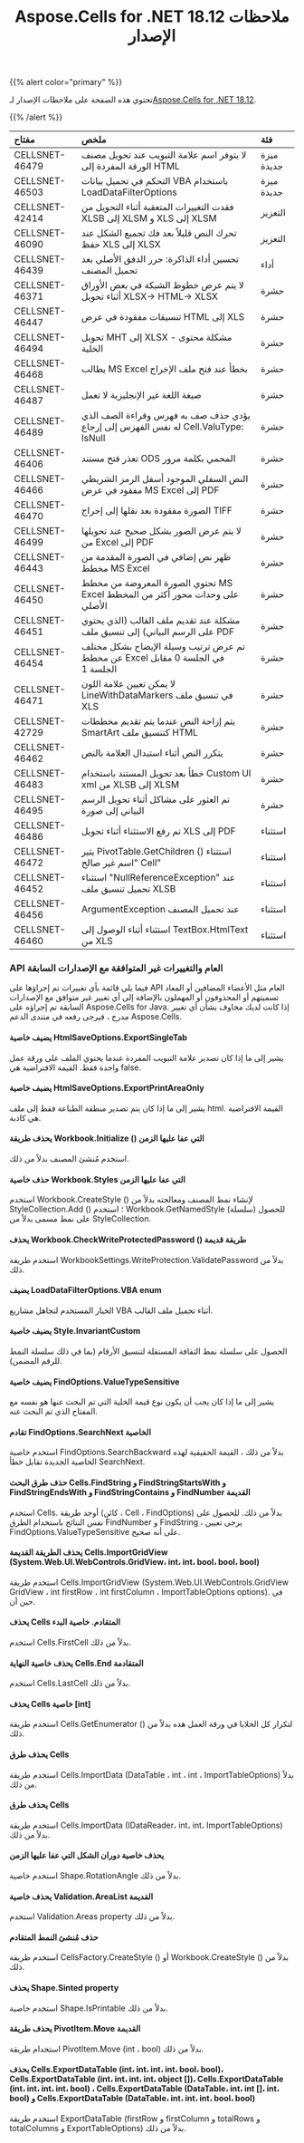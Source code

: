 ﻿---
title: Aspose.Cells for .NET 18.12 ملاحظات الإصدار
type: docs
weight: 10
url: /ar/net/aspose-cells-for-net-18-12-release-notes/
---
{{% alert color="primary" %}} 

 تحتوي هذه الصفحة على ملاحظات الإصدار لـ[Aspose.Cells for .NET 18.12](https://www.nuget.org/packages/Aspose.Cells/18.12.0).

{{% /alert %}} 

|**مفتاح**|**ملخص**|**فئة**|
|:- |:- |:- |
|CELLSNET-46479|لا يتوفر اسم علامة التبويب عند تحويل مصنف الورقة المفردة إلى HTML|ميزة جديدة|
|CELLSNET-46503|التحكم في تحميل بيانات VBA باستخدام LoadDataFilterOptions|ميزة جديدة|
|CELLSNET-42414|فقدت التغييرات المتعقبة أثناء التحويل من XLSB إلى XLSM و XLS إلى XLSM|التعزيز|
|CELLSNET-46090|تحرك النص قليلاً بعد فك تجميع الشكل عند حفظ XLS إلى XLSX|التعزيز|
|CELLSNET-46439|تحسين أداء الذاكرة: حرر الدفق الأصلي بعد تحميل المصنف|أداء|
|CELLSNET-46371|لا يتم عرض خطوط الشبكة في بعض الأوراق أثناء تحويل XLSX-> HTML-> XLSX|حشرة|
|CELLSNET-46447|تنسيقات مفقودة في عرض HTML إلى XLS|حشرة|
|CELLSNET-46494|تحويل MHT إلى XLSX - مشكلة محتوى الخلية|حشرة|
|CELLSNET-46468|يطالب MS Excel بخطأ عند فتح ملف الإخراج|حشرة|
|CELLSNET-46487|صيغة اللغة غير الإنجليزية لا تعمل|حشرة|
|CELLSNET-46489|يؤدي حذف صف به فهرس وقراءة الصف الذي له نفس الفهرس إلى إرجاع Cell.ValuType: IsNull|حشرة|
|CELLSNET-46406|تعذر فتح مستند ODS المحمي بكلمة مرور|حشرة|
|CELLSNET-46466|النص السفلي الموجود أسفل الرمز الشريطي مفقود في عرض MS Excel إلى PDF|حشرة|
|CELLSNET-46470|الصورة مفقودة بعد نقلها إلى إخراج TIFF|حشرة|
|CELLSNET-46499|لا يتم عرض الصور بشكل صحيح عند تحويلها من Excel إلى PDF|حشرة|
|CELLSNET-46443|ظهر نص إضافي في الصورة المقدمة من مخطط MS Excel|حشرة|
|CELLSNET-46450|تحتوي الصورة المعروضة من مخطط MS Excel على وحدات محور أكثر من المخطط الأصلي|حشرة|
|CELLSNET-46451|مشكلة عند تقديم ملف القالب (الذي يحتوي على الرسم البياني) إلى تنسيق ملف PDF|حشرة|
|CELLSNET-46454|تم عرض ترتيب وسيلة الإيضاح بشكل مختلف عن مخطط Excel في الجلسة 0 مقابل الجلسة 1|حشرة|
|CELLSNET-46471|لا يمكن تعيين علامة اللون LineWithDataMarkers في تنسيق ملف XLS|حشرة|
|CELLSNET-42729|يتم إزاحة النص عندما يتم تقديم مخططات SmartArt كتنسيق ملف HTML|حشرة|
|CELLSNET-46462|يتكرر النص أثناء استبدال العلامة بالنص|حشرة|
|CELLSNET-46483|خطأ بعد تحويل المستند باستخدام Custom UI xml من XLSB إلى XLSM|حشرة|
|CELLSNET-46495|تم العثور على مشاكل أثناء تحويل الرسم البياني إلى صورة|حشرة|
|CELLSNET-46486|تم رفع الاستثناء أثناء تحويل XLS إلى PDF|استثناء|
|CELLSNET-46472|يثير PivotTable.GetChildren () استثناء "اسم غير صالح Cell"|استثناء|
|CELLSNET-46452|استثناء "NullReferenceException" عند تحميل تنسيق ملف XLSB|استثناء|
|CELLSNET-46456|ArgumentException عند تحميل المصنف|استثناء|
|CELLSNET-46460|استثناء أثناء الوصول إلى TextBox.HtmlText من XLS|استثناء|
### **API العام والتغييرات غير المتوافقة مع الإصدارات السابقة**
فيما يلي قائمة بأي تغييرات تم إجراؤها على API العام مثل الأعضاء المضافين أو المعاد تسميتهم أو المحذوفون أو المهملون بالإضافة إلى أي تغيير غير متوافق مع الإصدارات السابقة تم إجراؤه على Aspose.Cells for Java. إذا كانت لديك مخاوف بشأن أي تغيير مدرج ، فيرجى رفعه في منتدى الدعم Aspose.Cells.
#### **يضيف خاصية HtmlSaveOptions.ExportSingleTab**
يشير إلى ما إذا كان تصدير علامة التبويب المفردة عندما يحتوي الملف على ورقة عمل واحدة فقط. القيمة الافتراضية هي false.
#### **يضيف خاصية HtmlSaveOptions.ExportPrintAreaOnly**
يشير إلى ما إذا كان يتم تصدير منطقة الطباعة فقط إلى ملف html. القيمة الافتراضية هي كاذبة.
#### **يحذف طريقة Workbook.Initialize () التي عفا عليها الزمن**
استخدم مُنشئ المصنف بدلاً من ذلك.
#### **حذف خاصية Workbook.Styles التي عفا عليها الزمن**
استخدم Workbook.CreateStyle () لإنشاء نمط المصنف ومعالجته بدلاً من StyleCollection.Add () ؛ استخدم Workbook.GetNamedStyle (سلسلة) للحصول على نمط مسمى بدلاً من StyleCollection.
#### **يحذف Workbook.CheckWriteProtectedPassword () طريقة قديمة**
استخدم طريقة WorkbookSettings.WriteProtection.ValidatePassword بدلاً من ذلك.
#### **يضيف LoadDataFilterOptions.VBA enum**
الخيار المستخدم لتجاهل مشاريع VBA أثناء تحميل ملف القالب.
#### **يضيف خاصية Style.InvariantCustom**
الحصول على سلسلة نمط الثقافة المستقلة لتنسيق الأرقام (بما في ذلك سلسلة النمط للرقم المضمن).
#### **يضيف خاصية FindOptions.ValueTypeSensitive**
يشير إلى ما إذا كان يجب أن يكون نوع قيمة الخلية التي تم البحث عنها هو نفسه مع المفتاح الذي تم البحث عنه.
#### **تقادم FindOptions.SearchNext الخاصية**
استخدم خاصية FindOptions.SearchBackward بدلاً من ذلك ، القيمة الحقيقية لهذه الخاصية الجديدة تقابل خطأ SearchNext.
#### **حذف طرق البحث Cells.FindString و FindStringStartsWith و FindStringEndsWith و FindStringContains و FindNumber القديمة**
استخدم Cells. أوجد طريقة (كائن ، Cell ، FindOptions) بدلاً من ذلك. للحصول على نفس النتائج باستخدام الطرق FindNumber و FindString ، يرجى تعيين FindOptions.ValueTypeSensitive على أنه صحيح.
#### **يحذف الطريقة القديمة Cells.ImportGridView (System.Web.UI.WebControls.GridView، int، int، bool، bool، bool)**
استخدم طريقة Cells.ImportGridView (System.Web.UI.WebControls.GridView GridView ، int firstRow ، int firstColumn ، ImportTableOptions options). في حين أن.
#### **يحذف Cells المتقادم. خاصية البدء**
استخدم Cells.FirstCell بدلاً من ذلك.
#### **يحذف خاصية النهاية Cells.End المتقادمة**
استخدم Cells.LastCell بدلاً من ذلك.
#### **يحذف Cells خاصية [int]**
استخدم طريقة Cells.GetEnumerator () لتكرار كل الخلايا في ورقة العمل هذه بدلاً من ذلك.
#### **يحذف طرق Cells**
استخدم طريقة Cells.ImportData (DataTable ، int ، int ، ImportTableOptions) بدلاً من ذلك.
#### **يحذف طرق Cells**
استخدم طريقة Cells.ImportData (IDataReader، int، int، ImportTableOptions) بدلاً من ذلك.
#### **يحذف خاصية دوران الشكل التي عفا عليها الزمن**
استخدم خاصية Shape.RotationAngle بدلاً من ذلك.
#### **يحذف خاصية Validation.AreaList القديمة**
استخدم Validation.Areas property بدلاً من ذلك.
#### **حذف مُنشئ النمط المتقادم**
استخدم طريقة CellsFactory.CreateStyle () أو Workbook.CreateStyle () بدلاً من ذلك.
#### **يحذف Shape.Sinted property**
استخدم خاصية Shape.IsPrintable بدلاً من ذلك.
#### **يحذف طريقة PivotItem.Move القديمة**
استخدام طريقة PivotItem.Move (int ، bool) بدلاً من ذلك.
#### **يحذف Cells.ExportDataTable (int، int، int، int، bool، bool)، Cells.ExportDataTable (int، int، int، int، object [])، Cells.ExportDataTable (int، int، int، int، bool) ، Cells.ExportDataTable (DataTable، int، int []، int، bool) و Cells.ExportDataTable (DataTable، int، int، int، bool، bool)**
استخدم طريقة ExportDataTable (firstRow و firstColumn و totalRows و totalColumns و ExportTableOptions) بدلاً من ذلك.
